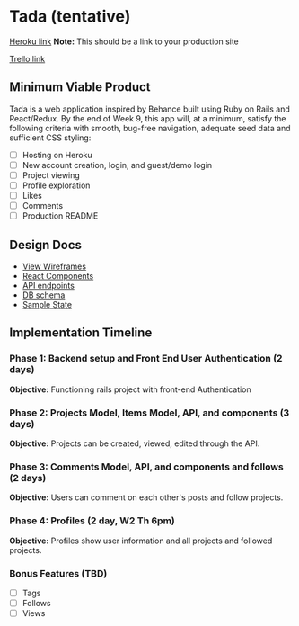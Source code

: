 # Tada (tentative)

[Heroku link][heroku] **Note:** This should be a link to your production site

[Trello link][trello]

[heroku]: http://www.herokuapp.com
[trello]: https://trello.com/b/jyzAycpQ/tada

## Minimum Viable Product

Tada is a web application inspired by Behance built using Ruby on Rails and React/Redux. 
By the end of Week 9, this app will, at a minimum, satisfy the
following criteria with smooth, bug-free navigation, adequate seed data and
sufficient CSS styling:

- [ ] Hosting on Heroku
- [ ] New account creation, login, and guest/demo login
- [ ] Project viewing
- [ ] Profile exploration
- [ ] Likes
- [ ] Comments
- [ ] Production README

## Design Docs
* [View Wireframes][wireframes]
* [React Components][components]
* [API endpoints][api-endpoints]
* [DB schema][schema]
* [Sample State][sample-state]

[wireframes]: docs/wireframes
[components]: docs/component-hierarchy.md
[sample-state]: docs/sample-state.md
[api-endpoints]: docs/api-endpoints.md
[schema]: docs/schema.md

## Implementation Timeline

### Phase 1: Backend setup and Front End User Authentication (2 days)

**Objective:** Functioning rails project with front-end Authentication

### Phase 2: Projects Model, Items Model, API, and components (3 days)

**Objective:** Projects can be created, viewed, edited through
the API.

### Phase 3: Comments Model, API, and components and follows (2 days)

**Objective:** Users can comment on each other's posts and follow projects.

### Phase 4:  Profiles (2 day, W2 Th 6pm)

**Objective:** Profiles show user information and all projects and followed projects.

### Bonus Features (TBD)
- [ ] Tags
- [ ] Follows
- [ ] Views
